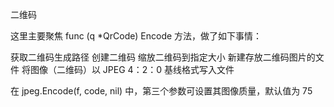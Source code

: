 二维码

这里主要聚焦 func (q *QrCode) Encode 方法，做了如下事情：

获取二维码生成路径
创建二维码
缩放二维码到指定大小
新建存放二维码图片的文件
将图像（二维码）以 JPEG 4：2：0 基线格式写入文件

在 jpeg.Encode(f, code, nil) 中，第三个参数可设置其图像质量，默认值为 75
